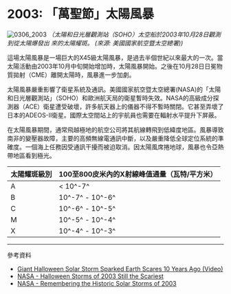 # 2003: 「萬聖節」太陽風暴

![0306_2003](./static/0306_2003.png)
*（太陽和日光層觀測站（SOHO）太空船於2003年10月28日觀測到從太陽爆發出 來的太陽耀斑。 (來源: 美國國家航空暨太空總署))*

這場太陽風暴是一場巨大的X45級太陽風暴，是過去半個世紀以來最大的一次。當太陽活動由2003年10月中旬開始增加時，太陽風暴開始。之後在10月28日日冕物質拋射（CME）離開太陽時，風暴進一步加劇。

太陽風暴嚴重影響了衛星系統及通訊。美國國家航空暨太空總署(NASA)的「太陽和日光層觀測站」（SOHO）和歐洲航天局的衛星暫時失效。NASA的高級成分探測器（ACE）衛星遭受破壞，許多航天器上的儀器不得不暫時關閉。它甚至弄壞了日本的ADEOS-II衛星。國際太空間站上的宇航員也需要在輻射水平提升下屏蔽。

在太陽風暴期間，通常飛越極地的航空公司將其航線轉飛到低緯度地區。風暴導致南非的變壓器故障，主要的高頻無線電通訊中斷，以及嚴重降低全球定位系統的準確度。一個海上任務因受通訊干擾而被迫取消。因太陽風席捲地球，風暴也令亞熱帶地區看到極光。

| 太陽耀斑級別 | 100至800皮米內的X射線峰值通量（瓦特/平方米） |
| ------------ | -------------------------------------------- |
| A              | &lt; 10^-7^                                              |
| B              | 10^-7^ - 10^-6^                                     |
| C              | 10^-6^ - 10^-5^                                     |
| M              | 10^-5^ - 10^-4^                                     |
| X              | 10^-4^ - 10^-3^|

---

參考資料

- [Giant Halloween Solar Storm Sparked Earth Scares 10 Years Ago (Video)](https://www.space.com/23396-scary-halloween-solar-storm-2003-anniversary.html)
- [NASA - Halloween Storms of 2003 Still the Scariest](https://www.nasa.gov/topics/solarsystem/features/halloween_storms.html)
- [NASA - Remembering the Historic Solar Storms of 2003](https://www.nasa.gov/feature/remembering-the-historic-solar-storms-of-2003)
